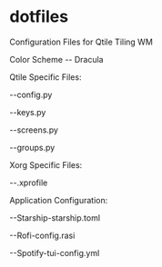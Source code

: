 # dotfiles
Configuration Files for Qtile Tiling WM

Color Scheme -- Dracula

Qtile Specific Files:

--config.py

--keys.py

--screens.py

--groups.py

Xorg Specific Files:

--.xprofile

Application Configuration:

--Starship-starship.toml

--Rofi-config.rasi

--Spotify-tui-config.yml
